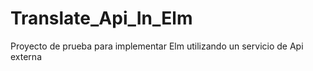 # Translate_Api_In_Elm
Proyecto de prueba para implementar Elm utilizando un servicio de Api externa
